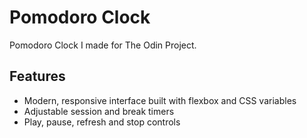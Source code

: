 # Pomodoro Clock

Pomodoro Clock I made for The Odin Project.

## Features

- Modern, responsive interface built with flexbox and CSS variables
- Adjustable session and break timers
- Play, pause, refresh and stop controls
